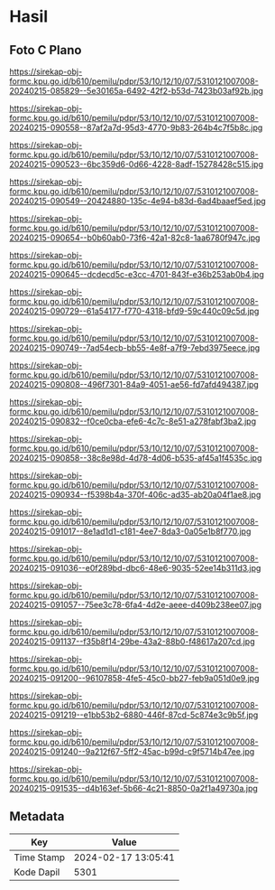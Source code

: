 # Hasil

## Foto C Plano

https://sirekap-obj-formc.kpu.go.id/b610/pemilu/pdpr/53/10/12/10/07/5310121007008-20240215-085829--5e30165a-6492-42f2-b53d-7423b03af92b.jpg

https://sirekap-obj-formc.kpu.go.id/b610/pemilu/pdpr/53/10/12/10/07/5310121007008-20240215-090558--87af2a7d-95d3-4770-9b83-264b4c7f5b8c.jpg

https://sirekap-obj-formc.kpu.go.id/b610/pemilu/pdpr/53/10/12/10/07/5310121007008-20240215-090523--6bc359d6-0d66-4228-8adf-15278428c515.jpg

https://sirekap-obj-formc.kpu.go.id/b610/pemilu/pdpr/53/10/12/10/07/5310121007008-20240215-090549--20424880-135c-4e94-b83d-6ad4baaef5ed.jpg

https://sirekap-obj-formc.kpu.go.id/b610/pemilu/pdpr/53/10/12/10/07/5310121007008-20240215-090654--b0b60ab0-73f6-42a1-82c8-1aa6780f947c.jpg

https://sirekap-obj-formc.kpu.go.id/b610/pemilu/pdpr/53/10/12/10/07/5310121007008-20240215-090645--dcdecd5c-e3cc-4701-843f-e36b253ab0b4.jpg

https://sirekap-obj-formc.kpu.go.id/b610/pemilu/pdpr/53/10/12/10/07/5310121007008-20240215-090729--61a54177-f770-4318-bfd9-59c440c09c5d.jpg

https://sirekap-obj-formc.kpu.go.id/b610/pemilu/pdpr/53/10/12/10/07/5310121007008-20240215-090749--7ad54ecb-bb55-4e8f-a7f9-7ebd3975eece.jpg

https://sirekap-obj-formc.kpu.go.id/b610/pemilu/pdpr/53/10/12/10/07/5310121007008-20240215-090808--496f7301-84a9-4051-ae56-fd7afd494387.jpg

https://sirekap-obj-formc.kpu.go.id/b610/pemilu/pdpr/53/10/12/10/07/5310121007008-20240215-090832--f0ce0cba-efe6-4c7c-8e51-a278fabf3ba2.jpg

https://sirekap-obj-formc.kpu.go.id/b610/pemilu/pdpr/53/10/12/10/07/5310121007008-20240215-090858--38c8e98d-4d78-4d06-b535-af45a1f4535c.jpg

https://sirekap-obj-formc.kpu.go.id/b610/pemilu/pdpr/53/10/12/10/07/5310121007008-20240215-090934--f5398b4a-370f-406c-ad35-ab20a04f1ae8.jpg

https://sirekap-obj-formc.kpu.go.id/b610/pemilu/pdpr/53/10/12/10/07/5310121007008-20240215-091017--8e1ad1d1-c181-4ee7-8da3-0a05e1b8f770.jpg

https://sirekap-obj-formc.kpu.go.id/b610/pemilu/pdpr/53/10/12/10/07/5310121007008-20240215-091036--e0f289bd-dbc6-48e6-9035-52ee14b311d3.jpg

https://sirekap-obj-formc.kpu.go.id/b610/pemilu/pdpr/53/10/12/10/07/5310121007008-20240215-091057--75ee3c78-6fa4-4d2e-aeee-d409b238ee07.jpg

https://sirekap-obj-formc.kpu.go.id/b610/pemilu/pdpr/53/10/12/10/07/5310121007008-20240215-091137--f35b8f14-29be-43a2-88b0-f48617a207cd.jpg

https://sirekap-obj-formc.kpu.go.id/b610/pemilu/pdpr/53/10/12/10/07/5310121007008-20240215-091200--96107858-4fe5-45c0-bb27-feb9a051d0e9.jpg

https://sirekap-obj-formc.kpu.go.id/b610/pemilu/pdpr/53/10/12/10/07/5310121007008-20240215-091219--e1bb53b2-6880-446f-87cd-5c874e3c9b5f.jpg

https://sirekap-obj-formc.kpu.go.id/b610/pemilu/pdpr/53/10/12/10/07/5310121007008-20240215-091240--9a212f67-5ff2-45ac-b99d-c9f5714b47ee.jpg

https://sirekap-obj-formc.kpu.go.id/b610/pemilu/pdpr/53/10/12/10/07/5310121007008-20240215-091535--d4b163ef-5b66-4c21-8850-0a2f1a49730a.jpg


## Metadata

| Key        | Value               |
| ---------- | ------------------- |
| Time Stamp | 2024-02-17 13:05:41 |
| Kode Dapil | 5301                |



